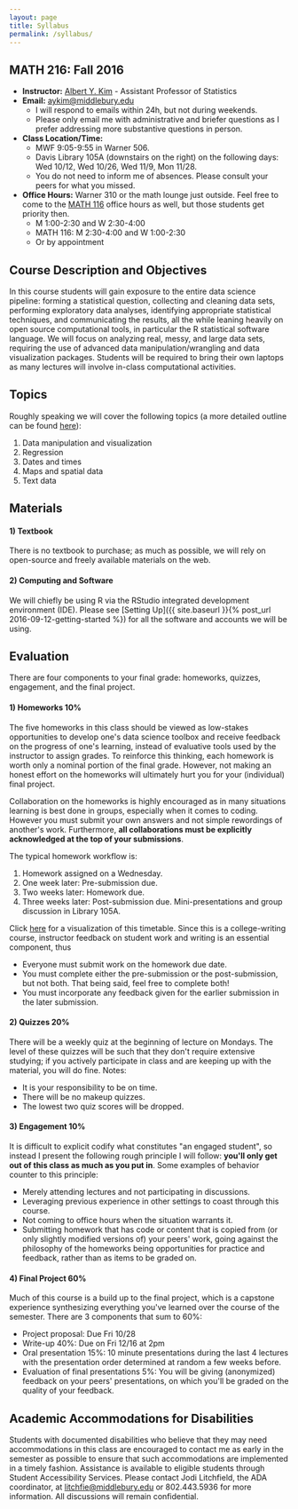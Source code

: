 ```yaml
---
layout: page
title: Syllabus
permalink: /syllabus/
---
```


## MATH 216: Fall 2016

* **Instructor:** [Albert Y. Kim](https://rudeboybert.github.io/) - Assistant Professor of Statistics
* **Email:** [aykim@middlebury.edu](aykim@middlebury.edu)
    + I will respond to emails within 24h, but not during weekends.
    + Please only email me with administrative and briefer questions as I prefer addressing more substantive questions in person.
* **Class Location/Time:**
    + MWF 9:05-9:55 in Warner 506.
    + Davis Library 105A (downstairs on the right) on the following days: Wed 10/12, Wed 10/26, Wed 11/9, Mon 11/28.
    + You do not need to inform me of absences. Please consult your peers for what you missed.
* **Office Hours:** Warner 310 or the math lounge just outside. Feel free to come to the [MATH 116](https://rudeboybert.github.io/MATH116/) office hours as well, but those students get priority then. 
    + M 1:00-2:30 and W 2:30-4:00
    + MATH 116: M 2:30-4:00 and W 1:00-2:30
    + Or by appointment





## Course Description and Objectives

<!--#### Description-->

In this course students will gain exposure to the entire data science pipeline: 
forming a statistical question, collecting and cleaning data sets, performing 
exploratory data analyses, identifying appropriate statistical techniques, and 
communicating the results, all the while leaning heavily on open source 
computational tools, in particular the R statistical software language. We will 
focus on analyzing real, messy, and large data sets, requiring the use of 
advanced data manipulation/wrangling and data visualization packages. Students 
will be required to bring their own laptops as many lectures will involve 
in-class computational activities.

<!--#### Objectives-->





## Topics

Roughly speaking we will cover the following topics (a more detailed outline can be found
[here](https://docs.google.com/spreadsheets/d/1msrQOV0zFjc5VUamFhRltz8GhS-uF010_rfaSwtTVXU/edit#gid=0)):

1. Data manipulation and visualization
1. Regression
1. Dates and times
1. Maps and spatial data
1. Text data





## Materials

#### 1) Textbook

There is no textbook to purchase; as much as possible, we will rely on 
open-source and freely available materials on the web.

#### 2) Computing and Software

We will chiefly be using R via the RStudio integrated development environment
(IDE). Please see [Setting Up]({{ site.baseurl }}{% post_url 2016-09-12-getting-started %}) 
for all the software and accounts we will be using.





## Evaluation

There are four components to your final grade: homeworks, quizzes, engagement,
and the final project.

#### 1) Homeworks 10%

The five homeworks in this class should be viewed as low-stakes opportunities to 
develop one's data science toolbox and receive feedback on the progress of one's
learning, instead of evaluative tools used by the instructor to assign grades. 
To reinforce this thinking, each homework is worth only a nominal portion of the
final grade. However, not making an honest effort on the homeworks will
ultimately hurt you for your (individual) final project.

Collaboration on the homeworks is highly encouraged as in many situations
learning is best done in groups, especially when it comes to coding. However you
must submit your own answers and not simple rewordings of another's work.
Furthermore, **all collaborations must be explicitly acknowledged at the top of
your submissions**.

The typical homework workflow is:

1. Homework assigned on a Wednesday.
1. One week later: Pre-submission due.
1. Two weeks later: Homework due. 
1. Three weeks later: Post-submission due. Mini-presentations and group discussion in Library 105A.

Click
[here](https://docs.google.com/spreadsheets/d/1EVgkh3wgIWZCxzCKAEDie7f8YmKQ9FhYdKVIO4Fwm0E/edit#gid=0)
for a visualization of this timetable. Since this is a college-writing course, instructor feedback on student work and writing
is an essential component, thus

* Everyone must submit work on the homework due date.
* You must complete either the pre-submission or the post-submission, but not both. 
That being said, feel free to complete both!
* You must incorporate any feedback given for the earlier submission in the later submission.



#### 2) Quizzes 20%

There will be a weekly quiz at the beginning of lecture on Mondays. The level of
these quizzes will be such that they don't require extensive studying; if you 
actively participate in class and are keeping up with the material, you will do
fine. Notes:

* It is your responsibility to be on time.
* There will be no makeup quizzes.
* The lowest two quiz scores will be dropped.


#### 3) Engagement 10%

It is difficult to explicit codify what constitutes "an engaged student", so 
instead I present the following rough principle I will follow: **you'll only get
out of this class as much as you put in**. Some examples of behavior counter to this
principle:

* Merely attending lectures and not participating in discussions.
* Leveraging previous experience in other settings to coast through this course.
* Not coming to office hours when the situation warrants it. 
* Submitting homework that has code or content that is copied from (or only
slightly modified versions of) your peers' work, going against the philosophy of
the homeworks being opportunities for practice and feedback, rather than as items 
to be graded on.


#### 4) Final Project 60%

Much of this course is a build up to the final project, which is a capstone
experience synthesizing everything you've learned over the course of the
semester. There are 3 components that sum to 60%:

* Project proposal: Due Fri 10/28
* Write-up 40%: Due on Fri 12/16 at 2pm
* Oral presentation 15%: 10 minute presentations during the last 4 lectures with
the presentation order determined at random a few weeks before.
* Evaluation of final presentations 5%: You will be giving
(anonymized) feedback on your peers' presentations, on which you'll be graded on the
quality of your feedback.





## Academic Accommodations for Disabilities

Students with documented disabilities who believe that they may need accommodations in this class are encouraged to contact me as early in the semester as possible to ensure that such accommodations are implemented in a timely fashion. Assistance is available to eligible students through Student Accessibility Services. Please contact Jodi Litchfield, the ADA coordinator, at [litchfie@middlebury.edu](litchfie@middlebury.edu) or 802.443.5936 for more information. All discussions will remain confidential.
